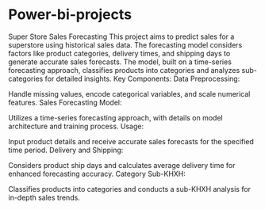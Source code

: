 # Power-bi-projects
Super Store Sales Forecasting
This project aims to predict sales for a superstore using historical sales data. The forecasting model considers factors like product categories, delivery times, and shipping days to generate accurate sales forecasts. The model, built on a time-series forecasting approach, classifies products into categories and analyzes sub-categories for detailed insights.
Key Components:
Data Preprocessing:

Handle missing values, encode categorical variables, and scale numerical features.
Sales Forecasting Model:

Utilizes a time-series forecasting approach, with details on model architecture and training process.
Usage:

Input product details and receive accurate sales forecasts for the specified time period.
Delivery and Shipping:

Considers product ship days and calculates average delivery time for enhanced forecasting accuracy.
Category Sub-KHXH:

Classifies products into categories and conducts a sub-KHXH analysis for in-depth sales trends.
